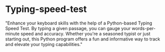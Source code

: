 # Typing-speed-test
"Enhance your keyboard skills with the help of a Python-based Typing Speed Test. By typing a given passage, you can gauge your words-per-minute speed and accuracy. Whether you're a seasoned typist or just starting out, this Python program offers a fun and informative way to track and elevate your typing capabilities."
